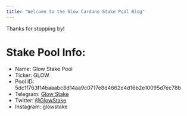 ```yaml
---
title: "Welcome to the Glow Cardano Stake Pool Blog"
---
```

Thanks for stopping by!

# Stake Pool Info:
  * Name: Glow Stake Pool
  * Ticker: GLOW
  * Pool ID: 5dc1f763f14baaabc8d14aa9c0717e8d4662e4d16b2e10095d7ec78b
  * Telegram: [Glow Stake](https://t.me/+_xpsJKkP2XA0ZTJh)
  * Twitter: [@GlowStake](https://twitter.com/glowstake)
  * Instagram: glowstake
